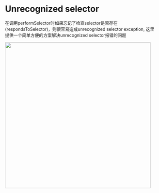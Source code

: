 Unrecognized selector
=======
在调用performSelector时如果忘记了检查selector是否存在(respondsToSelector)，则很容易造成unrecognized selector exception,  这里提供一个简单方便的方案解决unrecognized selector报错的问题

<img src="https://github.com/achellies/iOSNoUnRecognizedSelectorException/blob/gh-pages/snapshot.png" width=480>
